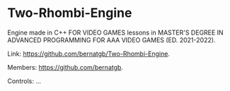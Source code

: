 # Two-Rhombi-Engine
Engine made in C++ FOR VIDEO GAMES lessons in MASTER'S DEGREE IN ADVANCED PROGRAMMING FOR AAA VIDEO GAMES (ED. 2021-2022).

Link: https://github.com/bernatgb/Two-Rhombi-Engine.

Members: https://github.com/bernatgb.

Controls: ...

